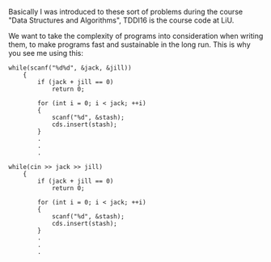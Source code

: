 Basically I was introduced to these sort of problems during the course "Data Structures and Algorithms", TDDI16 is the course code at LiU.

We want to take the complexity of programs into consideration when writing them, to make programs fast and sustainable in the long run.
This is why you see me using this:
```
while(scanf("%d%d", &jack, &jill))                
    {
        if (jack + jill == 0)
            return 0;

        for (int i = 0; i < jack; ++i)
        {
            scanf("%d", &stash);
            cds.insert(stash);
        }
        .
        .
        .

while(cin >> jack >> jill)
    {
        if (jack + jill == 0)
            return 0;

        for (int i = 0; i < jack; ++i)
        {
            scanf("%d", &stash);
            cds.insert(stash);
        }
        .
        .
        .
```
